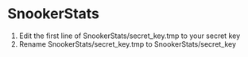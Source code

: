 SnookerStats
============

1. Edit the first line of SnookerStats/secret_key.tmp to your secret key 
2. Rename SnookerStats/secret_key.tmp to SnookerStats/secret_key 
